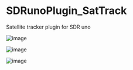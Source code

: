# SDRunoPlugin_SatTrack
Satellite tracker plugin for SDR uno

![image](https://user-images.githubusercontent.com/102866095/163732012-c691846a-0de0-42c1-92db-9cbfa61ae528.png)

![image](https://user-images.githubusercontent.com/102866095/163732040-b100f153-4cc4-4db4-80f9-d8631a024fa0.png)

![image](https://user-images.githubusercontent.com/102866095/163732063-38e2b966-22ca-485f-98c9-8d693aaa566e.png)
